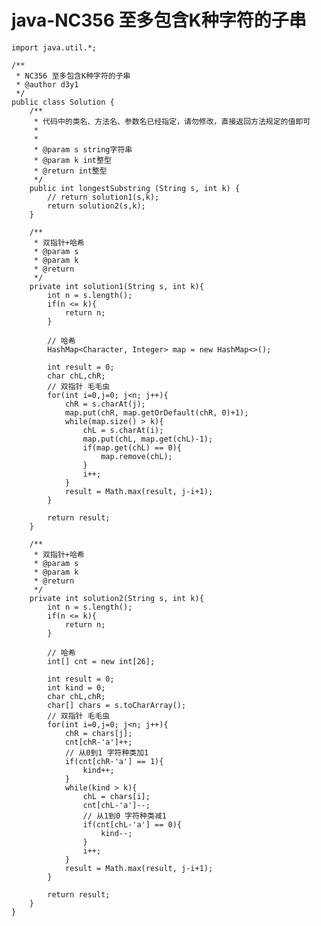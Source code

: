 # java-NC356 至多包含K种字符的子串


    import java.util.*;
    
    /**
     * NC356 至多包含K种字符的子串
     * @author d3y1
     */
    public class Solution {
        /**
         * 代码中的类名、方法名、参数名已经指定，请勿修改，直接返回方法规定的值即可
         *
         *
         * @param s string字符串
         * @param k int整型
         * @return int整型
         */
        public int longestSubstring (String s, int k) {
            // return solution1(s,k);
            return solution2(s,k);
        }
    
        /**
         * 双指针+哈希
         * @param s
         * @param k
         * @return
         */
        private int solution1(String s, int k){
            int n = s.length();
            if(n <= k){
                return n;
            }
    
            // 哈希
            HashMap<Character, Integer> map = new HashMap<>();
    
            int result = 0;
            char chL,chR;
            // 双指针 毛毛虫
            for(int i=0,j=0; j<n; j++){
                chR = s.charAt(j);
                map.put(chR, map.getOrDefault(chR, 0)+1);
                while(map.size() > k){
                    chL = s.charAt(i);
                    map.put(chL, map.get(chL)-1);
                    if(map.get(chL) == 0){
                        map.remove(chL);
                    }
                    i++;
                }
                result = Math.max(result, j-i+1);
            }
    
            return result;
        }
    
        /**
         * 双指针+哈希
         * @param s
         * @param k
         * @return
         */
        private int solution2(String s, int k){
            int n = s.length();
            if(n <= k){
                return n;
            }
    
            // 哈希
            int[] cnt = new int[26];
    
            int result = 0;
            int kind = 0;
            char chL,chR;
            char[] chars = s.toCharArray();
            // 双指针 毛毛虫
            for(int i=0,j=0; j<n; j++){
                chR = chars[j];
                cnt[chR-'a']++;
                // 从0到1 字符种类加1
                if(cnt[chR-'a'] == 1){
                    kind++;
                }
                while(kind > k){
                    chL = chars[i];
                    cnt[chL-'a']--;
                    // 从1到0 字符种类减1
                    if(cnt[chL-'a'] == 0){
                        kind--;
                    }
                    i++;
                }
                result = Math.max(result, j-i+1);
            }
    
            return result;
        }
    }

  

